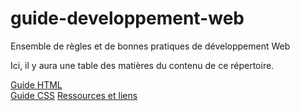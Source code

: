 # guide-developpement-web
Ensemble de règles et de bonnes pratiques de développement Web

Ici, il y aura une table des matières du contenu de ce répertoire.

[Guide HTML](guide-html.md)               
[Guide CSS](guide-css.md) 
[Ressources et liens](ressources-et-liens.md)

